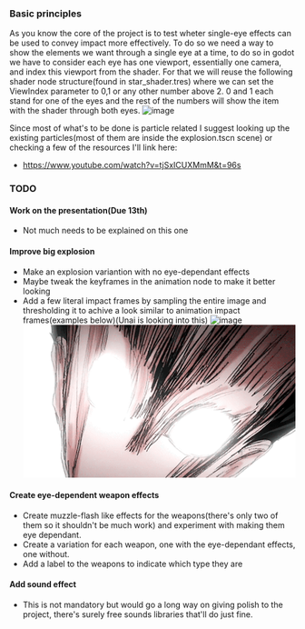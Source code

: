 ### Basic principles
As you know the core of the project is to test wheter single-eye effects can be used to convey impact more effectively. 
To do so we need a way to show the elements we want through a single eye at a time, to do so in godot we have to consider each eye has one viewport, essentially one camera, and index this viewport from the shader.
For that we will reuse the following shader node structure(found in star_shader.tres) where we can set the ViewIndex parameter to 0,1 or any other number above 2. 0 and 1 each stand for one of the eyes and the rest of the numbers will show the item with the shader through both eyes.
![image](https://github.com/user-attachments/assets/42430926-f4a8-4a03-b44d-aca3ef57fd5f)

Since most of what's to be done is particle related I suggest looking up the existing particles(most of them are inside the explosion.tscn scene) or checking a few of the resources I'll link here:
- https://www.youtube.com/watch?v=tjSxICUXMmM&t=96s


### TODO
#### Work on the presentation(Due 13th)
- Not much needs to be explained on this one

#### Improve big explosion
- Make an explosion variantion with no eye-dependant effects
- Maybe tweak the keyframes in the animation node to make it better looking
- Add a few literal impact frames by sampling the entire image and thresholding it to achive a look similar to animation impact frames(examples below)(Unai is looking into this)
![image](https://github.com/user-attachments/assets/6d535a42-5516-4d7d-8993-7482807d4ab2)
![](https://github.com/unaiLarra/VR-Final-Project/blob/main/Assets/References/impact_frame.gif)

#### Create eye-dependent weapon effects
- Create muzzle-flash like effects for the weapons(there's only two of them so it shouldn't be much work) and experiment with making them eye dependant.
- Create a variation for each weapon, one with the eye-dependant effects, one without.
- Add a label to the weapons to indicate which type they are

#### Add sound effect
- This is not mandatory but would go a long way on giving polish to the project, there's surely free sounds libraries that'll do just fine.
